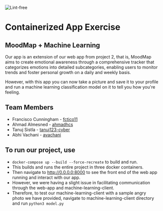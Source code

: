 ![Lint-free](https://github.com/nyu-software-engineering/containerized-app-exercise/actions/workflows/lint.yml/badge.svg)

# Containerized App Exercise

## MoodMap + Machine Learning 
Our app is an extension of our web app from project 2, that is, MoodMap aims to create emotional awareness through a comprehensive tracker that categorizes emotions into detailed subcategories, enabling users to monitor trends and foster personal growth on a daily and weekly basis.

However, with this app you can now take a picture and save it to your profile and run a machine learning classification model on it to tell you how you're feeling. 


## Team Members

- Francisco Cunningham - [fctico11](https://github.com/fctico11)
- Ahmad Almesned - [ahmadhcs](https://github.com/ahmadhcs)
- Tanuj Sistla - [tanuj123-cyber](https://github.com/tanuj123-cyber)
- Abhi Vachani - [avachani](https://github.com/avachani)


## To run our project, use 
- ```docker-compose up --build --force-recreate``` to build and run. 
- This builds and runs the entire project in three docker containers.
- Then navigate to http://0.0.0.0:8000 to see the front end of the web app running and interact with our app. 
- However, we were having a slight issue in facilitating communication through the web-app and machine-learning-client.
- Therefore, to test our machine-learning-client with a sample angry photo we have provided, navigate to machine-learning-client directory and run ```python3 model.py```
